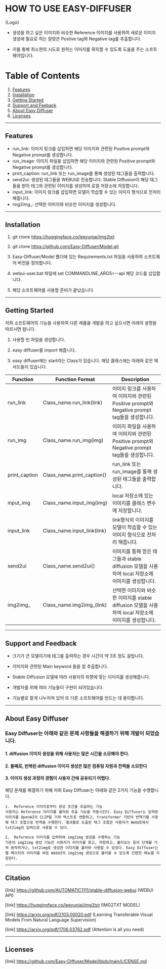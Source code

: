 # HOW TO USE EASY-DIFFUSER

{Logo}


- 생성을 하고 싶은 이미지와 비슷한 Reference 이미지를 사용하여 새로운 이미지 생성에 필요로 하는 알맞은 Postive tag와 Negative tag를 추출합니다. 

- 이를 통해 최소한의 시도로 원하는 이미지를 획득할 수 있도록 도움을 주는 소프트웨어입니다.


# Table of Contents

1. [Features](#features)
2. [Installation](#installation)
3. [Getting Started](#getting-started)
4. [Support and Feeback](#support-and-feedback)
5. [About Easy Diffuser](#about-easy-diffuser)
6. [Licenses](#licensed)

---

## Features

 * run_link: 이미지 링크를 삽입하면 해당 이미지와 관련된 Positive prompt와 Negative prompt를 생성합니다.
 * run_image: 이미지 파일을 삽입하면 해당 이미지와 관련된 Positive prompt와 Negative prompt를 생성합니다. 
 * print_caption: run_link 또는 run_image를 통해 생성된 태그들을 출력합니다.
 * send2ui: 생성된 태그들을 WEBUI로 전송합니다. Stable Diffusion이 해당 태그들을 받아 태그와 관련된 이미지를 생성하여 로컬 저장소에 저장합니다. 
 * input_link: 이미지 링크를 삽입하면 모델이 학습할 수 있는 이미지 형식으로 전처리 해줍니다. 
 * img2img_: 선택한 이미지와 비슷한 이미지를 생성합니다. 
 
---

## Installation


1. git clone https://huggingface.co/leeyunjai/img2txt

2. git clone https://github.com/Easy-Diffuser/Model.git

3. Easy-Diffuser/Model 폴더에 있는 Requirements.txt 파일을 사용하여 소프트웨어 버전을 정의합니다. 

4. webui-user.bat 파일에 set COMMANDLINE_ARGS=--api 해당 코드를 삽입합니다. 

5. 해당 소프트웨어를 사용할 준비가 끝났습니다. 

---

## Getting Started

저희 소프트웨어의 기능을 사용하여 다른 제품을 개발을 하고 싶으시면 아래의 설명을 따르시면 됩니다.

1. 사용할 빈 파일을 생성합니다. 

2. easy diffuser를 import 해줍니다. 

3. easy diffuser에는 start라는 Class가 있습니다. 해당 클래스에는 아래와 같은 메서드들이 있습니다. 

| Function | Function Format | Description |
|--------|----------------|-----------------------------|
|run_link|Class_name.run_link(link)|이미지 링크를 사용하여 이미지와 관련된 Positive prompt와 Negative prompt tag들을 생성합니다.|
|run_img|Class_name.run_img(img)|이미지 파일을 사용하여 이미지와 관련된 Positive prompt와 Negative prompt tag들을 생성합니다.|
|print_caption|Class_name.print_caption()|run_link 또는 run_image를 통해 생성된 태그들을 출력합니다.|
|input_img|Class_name.input_img(img)|local 저장소에 있는 이미지를 클래스 변수에 저장합니다.|
|input_link|Class_name.input_link(link)|link형식의 이미지를 모델이 학습할 수 있는 이미지 형식으로 전처리 해줍니다.|
|send2ui|Class_name.send2ui()|이미지를 통해 얻은 태그들과 stable diffusion 모델을 사용하여 local 저장소에 이미지를 생성합니다.|
|img2img_|Class_name.img2img_(link)|선택한 이미지와 비슷한 이미지를 stable diffusion 모델을 사용하여 local 저장소에 이미지를 생성합니다.|

---

## Support and Feedback

- 크기가 큰 모델이기에 태그를 출력하는 경우 시간이 약 3초 정도 걸립니다. 

- 이미지와 관련된 Main keyword 들을 잘 추출합니다.

- Stable Diffusion 모델에 따라 사용자의 취향에 맞는 이미지를 생성해줍니다. 

- 개발자를 위해 여러 기능들이 구현이 되어있습니다. 

- 기능별로 잘게 나누어져 있어 또 다른 소프트웨어를 만드는 데 용이합니다. 

---

## About Easy Diffuser

### Easy Diffuser는 아래와 같은 문제 사항들을 해결하기 위해 개발이 되었습니다.
#### 1. diffusion 이미지 생성을 위해 사용자는 많은 시간을 소모해야 한다.
#### 2. 둘째로, 반복된 diffusion 이미지 생성은 많은 컴퓨팅 자원과 전력을 소모한다
#### 3. 이미지 생성 과정의 경험이 사용자 간에 공유되기 어렵다.



해당 문제를 해결하기 위해 저희 Easy Diffuser는 아래와 같은 2가지 기능을 수행합니다.


    1.	Reference 이미지로부터 생성 조건을 추출하는 기능
    사용자는 Reference 이미지를 불러와 추출 기능을 작동시킨다. Easy Diffuser는 입력된 이미지를 OpenAI의 CLIP을 거쳐 텍스트로 변환하고, transformer 기반의 번역기를 사용해 태그 조합으로 번역을 수행한다. 결과물로 도출된 태그 조합은 사용자가 WebUI에서 txt2img의 입력으로 사용할 수 있다.

    2.	Reference 이미지를 입력하여 img2img 생성을 수행하는 기능
    기존의 img2img 생성 기능은 사용자가 이미지를 찾고, 저장하고, 불러오는 등의 단계를 거쳐 동작하거나, txt2img로 생성한 이미지를 불러와 사용할 수 있었다. Easy Diffuser는 웹 페이지의 이미지를 바로 WebUI의 img2img 생성으로 불러올 수 있도록 간편한 메뉴를 지원한다.

---

## Citation

[link] https://github.com/AUTOMATIC1111/stable-diffusion-webui (WEBUI API)

[link] https://huggingface.co/leeyunjai/img2txt (IMG2TXT MODEL)

[link] https://arxiv.org/pdf/2103.00020.pdf (Learning Transferable Visual Models From Natural Language Supervision)

[link] https://arxiv.org/pdf/1706.03762.pdf (Attention is all you need)

---

## Licenses

[link] https://github.com/Easy-Diffuser/Model/blob/main/LICENSE.md
